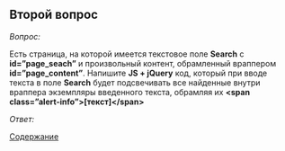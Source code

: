 ## Второй вопрос

_Вопрос:_

Есть страница, на которой имеется текстовое поле __Search__ с __id=”page_seach”__ и произвольный контент, обрамленный 
враппером __id=”page_content”__. Напишите __JS + jQuery__ код, который при вводе текста в поле __Search__ будет 
подсвечивать все найденные внутри враппера экземпляры введенного текста, обрамляя их 
__\<span class=”alert-info”\>[текст]\</span\>__

_Ответ:_



[Содержание](../SUMMARY.md)